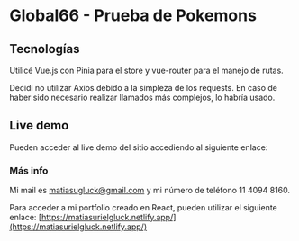 # Global66 - Prueba de Pokemons

## Tecnologías

Utilicé Vue.js con Pinia para el store y vue-router para el manejo de rutas.

Decidí no utilizar Axios debido a la simpleza de los requests. En caso de haber sido necesario realizar llamados más complejos, lo habría usado.

## Live demo
Pueden acceder al live demo del sitio accediendo al siguiente enlace: []()

### Más info
Mi mail es matiasugluck@gmail.com y mi número de teléfono 11 4094 8160.

Para acceder a mi portfolio creado en React, pueden utilizar el siguiente enlace: [https://matiasurielgluck.netlify.app/](https://matiasurielgluck.netlify.app/)